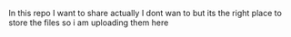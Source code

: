 In this repo I want to share actually I dont wan to but its the right place to store the files so i am uploading them here
